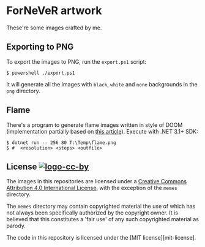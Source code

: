 ForNeVeR artwork
================

These're some images crafted by me.

## Exporting to PNG

To export the images to PNG, run the `export.ps1` script:

```console
$ powershell ./export.ps1
```

It will generate all the images with `black`, `white` and `none` backgrounds in
the `png` directory.

## Flame

There's a program to generate flame images written in style of DOOM
 (implementation partially based on [this article][fire-spreading-algo]).
 Execute with .NET 3.1+ SDK:

```
$ dotnet run -- 256 80 T:\Temp\flame.png
$ #  <resolution> <steps> <outfile>
```

## License [![logo-cc-by][]][cc-by-license]

The images in this repositories are licensed under a [Creative Commons
Attribution 4.0 International License][cc-by-license], with the exception of the
 `memes` directory.

The `memes` directory may contain copyrighted material the use of which has not
always been specifically authorized by the copyright owner. It is believed that
this constitutes a 'fair use' of any such copyrighted material as parody.

The code in this repository is licensed under the [MIT license][mit-license].

[cc-by-license]: https://creativecommons.org/licenses/by/4.0/
[fire-spreading-algo]: https://habr.com/ru/post/435122/

[logo-cc-by]: https://i.creativecommons.org/l/by/4.0/80x15.png
